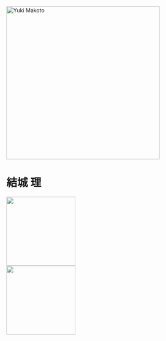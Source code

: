 <div style="display: inline_block">
  <img width="400px"align="center" alt="Yuki Makoto" src=""
</div>

<h1>結城 理</h1>

<div>
  <a href="https://github.com/luqinhasdev69">
  <img height="180em" src="https://github-readme-stats.vercel.app/api?username=luqinhasdev69&show_icons=true&theme=dark"> <br>
  <img height="180em" src="https://github-readme-stats.vercel.app/api/top-langs/?username=luqinhasdev69&layout=compact&show_icons=true&theme=dark">
</div>
